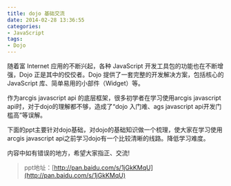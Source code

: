 ```yaml
---
title: dojo 基础交流
date: 2014-02-28 13:36:55
categories:
- JavaScript
tags:
- Dojo
---
```


随着富 Internet 应用的不断兴起，各种 JavaScript 开发工具包的功能也在不断增强，Dojo 正是其中的佼佼者。Dojo 提供了一套完整的开发解决方案，包括核心的 JavaScript 库、简单易用的小部件（Widget）等。

作为arcgis javascript api 的底层框架，很多初学者在学习使用arcgis javascript api时，对于dojo的理解都不够，造成了“dojo 入门难、ags javascript api开发门槛高”等误解。

下面的ppt主要针对dojo基础，对dojo的基础知识做一个梳理，使大家在学习使用arcgis javascript api之前学习dojo有一个比较清晰的线路。降低学习难度。

内容中如有错误的地方，希望大家指正、交流!

> ppt地址：[http://pan.baidu.com/s/1jGkKMqU](http://pan.baidu.com/s/1jGkKMqU)